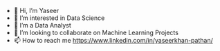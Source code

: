 - 👋 Hi, I’m Yaseer
- 👀 I’m interested in Data Science
- 🌱 I’m a Data Analyst
- 💞️ I’m looking to collaborate on Machine Learning Projects
- 📫 How to reach me https://www.linkedin.com/in/yaseerkhan-pathan/

<!---
Yaseerkhan001/Yaseerkhan001 is a ✨ special ✨ repository because its `README.md` (this file) appears on your GitHub profile.
You can click the Preview link to take a look at your changes.
--->
